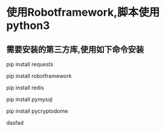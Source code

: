 # 使用Robotframework,脚本使用python3

## 需要安装的第三方库,使用如下命令安装
pip install requests

pip install robotframework

pip install redis

pip install pymysql

pip install pycryptodome

dasfad
